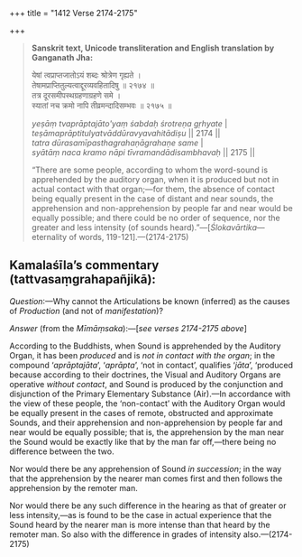 +++
title = "1412 Verse 2174-2175"

+++
> **Sanskrit text, Unicode transliteration and English translation by Ganganath Jha:** 
>
> येषां त्वप्राप्तजातोऽयं शब्दः श्रोत्रेण गृह्यते ।  
> तेषामप्राप्तितुल्यत्वाद्दूरव्यवहितादिषु ॥ २१७४ ॥  
> तत्र दूरसमीपस्थग्रहणाग्रहणे समे ।  
> स्यातां नच क्रमो नापि तीव्रमन्दादिसम्भवः ॥ २१७५ ॥ 
>
> *yeṣāṃ tvaprāptajāto'yaṃ śabdaḥ śrotreṇa gṛhyate* \|  
> *teṣāmaprāptitulyatvāddūravyavahitādiṣu* \|\| 2174 \|\|  
> *tatra dūrasamīpasthagrahaṇāgrahaṇe same* \|  
> *syātāṃ naca kramo nāpi tīvramandādisambhavaḥ* \|\| 2175 \|\| 
>
> “There are some people, according to whom the word-sound is apprehended by the auditory organ, when it is produced but not in actual contact with that organ;—for them, the absence of contact being equally present in the case of distant and near sounds, the apprehension and non-apprehension by people far and near would be equally possible; and there could be no order of sequence, nor the greater and less intensity (of sounds heard).”—[*Ślokavārtika*—eternality of words, 119-121].—(2174-2175)



## Kamalaśīla’s commentary (tattvasaṃgrahapañjikā):

*Question*:—Why cannot the Articulations be known (inferred) as the causes of *Production* (and not of *manifestation*)?

*Answer* (from the *Mīmāṃsaka*):—[*see verses 2174-2175 above*]

According to the Buddhists, when Sound is apprehended by the Auditory Organ, it has been *produced* and is *not in contact with the organ*; in the compound ‘*aprāptajāta*’, ‘*aprāpta*’, ‘not in contact’, qualifies ‘*jāta*’, ‘produced because according to their doctrines, the Visual and Auditory Organs are operative *without contact*, and Sound is produced by the conjunction and disjunction of the Primary Elementary Substance (Air).—In accordance with the view of these people, the ‘non-contact’ with the Auditory Organ would be equally present in the cases of remote, obstructed and approximate Sounds, and their apprehension and non-apprehension by people far and near would be equally possible; that is, the apprehension by the man near the Sound would be exactly like that by the man far off,—there being no difference between the two.

Nor would there be any apprehension of Sound *in succession*; in the way that the apprehension by the nearer man comes first and then follows the apprehension by the remoter man.

Nor would there be any such difference in the hearing as that of greater or less intensity,—as is found to be the case in actual experience that the Sound heard by the nearer man is more intense than that heard by the remoter man. So also with the difference in grades of intensity also.—(2174-2175)


